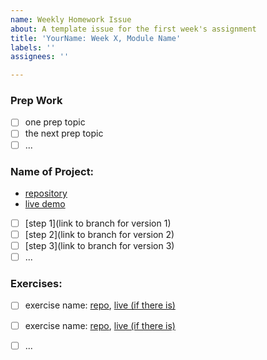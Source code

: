```yaml
---
name: Weekly Homework Issue
about: A template issue for the first week's assignment
title: 'YourName: Week X, Module Name'
labels: ''
assignees: ''

---
```


### Prep Work

- [ ] one prep topic
- [ ] the next prep topic
- [ ] ...

### Name of Project:

- [repository](github.com/user-name/repo-name)
- [live demo](https://user-name.github.io/repo-name)
- [ ]  [step 1](link to branch for version 1)
- [ ]  [step 2](link to branch for version 2)
- [ ]  [step 3](link to branch for version 3)
- [ ]  ...

### Exercises:

- [ ] exercise name: [repo](https://github.com/user-name/repo-name), [live (if there is)]()
- [ ] exercise name: [repo](https://github.com/user-name/repo-name), [live (if there is)]()
- [ ] ...

